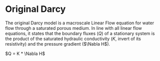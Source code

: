 # Original Darcy

The original Darcy model is a macroscale Linear Flow equation 
for water flow through a saturated porous medium. In line with 
all linear flow equations, it states that the boundary fluxes ($Q$) of
a stationary system is the product of the saturated hydraulic 
conductivity ($K$, invert of its resistivity) and the pressure gradient 
($\Nabla H$).

$Q = K * \Nabla H$



 